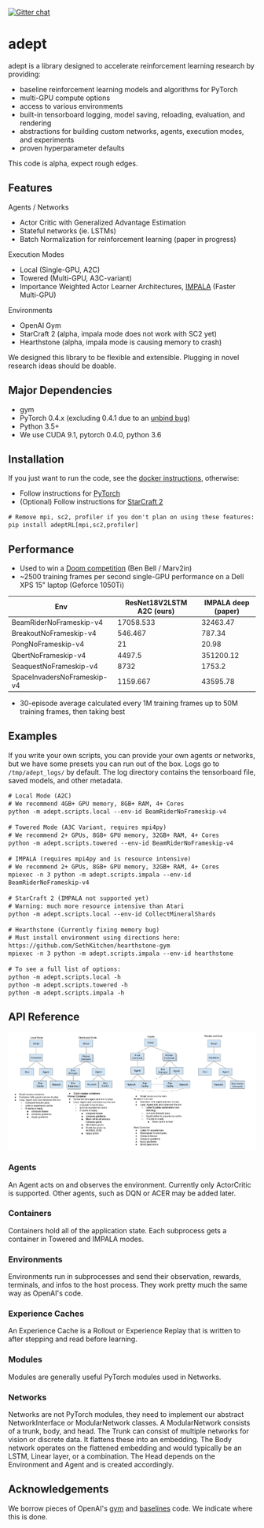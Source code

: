 [![Gitter chat](https://badges.gitter.im/adeptRL.png)](https://gitter.im/adeptRL/Lobby)
# adept

adept is a library designed to accelerate reinforcement learning research by providing:
* baseline reinforcement learning models and algorithms for PyTorch
* multi-GPU compute options
* access to various environments
* built-in tensorboard logging, model saving, reloading, evaluation, and rendering
* abstractions for building custom networks, agents, execution modes, and experiments
* proven hyperparameter defaults

This code is alpha, expect rough edges.

## Features
Agents / Networks
* Actor Critic with Generalized Advantage Estimation
* Stateful networks (ie. LSTMs)
* Batch Normalization for reinforcement learning (paper in progress)

Execution Modes
* Local (Single-GPU, A2C)
* Towered (Multi-GPU, A3C-variant)
* Importance Weighted Actor Learner Architectures, [IMPALA](https://arxiv.org/pdf/1802.01561.pdf) (Faster Multi-GPU)

Environments
* OpenAI Gym
* StarCraft 2 (alpha, impala mode does not work with SC2 yet)
* Hearthstone (alpha, impala mode is causing memory to crash)

We designed this library to be flexible and extensible. Plugging in novel research ideas should be doable.

## Major Dependencies
* gym
* PyTorch 0.4.x (excluding 0.4.1 due to an [unbind bug](https://github.com/pytorch/pytorch/pull/9995))
* Python 3.5+
* We use CUDA 9.1, pytorch 0.4.0, python 3.6

## Installation
If you just want to run the code, see the [docker instructions](./docker/), otherwise:
* Follow instructions for [PyTorch](https://pytorch.org/)
* (Optional) Follow instructions for [StarCraft 2](https://github.com/Blizzard/s2client-proto#downloads)

```
# Remove mpi, sc2, profiler if you don't plan on using these features:
pip install adeptRL[mpi,sc2,profiler]
```

## Performance
* Used to win a [Doom competition](http://vizdoom.cs.put.edu.pl/competition-cig-2018/competition-results) (Ben Bell / Marv2in)
* ~2500 training frames per second single-GPU performance on a Dell XPS 15" laptop (Geforce 1050Ti)  

| Env                         | ResNet18V2LSTM A2C (ours) | IMPALA deep (paper) |
|-----------------------------|---------------------------|---------------------|
| BeamRiderNoFrameskip-v4     |                 17058.533 |            32463.47 |
| BreakoutNoFrameskip-v4      |                   546.467 |              787.34 |
| PongNoFrameskip-v4          |                        21 |               20.98 |
| QbertNoFrameskip-v4         |                    4497.5 |           351200.12 |
| SeaquestNoFrameskip-v4      |                      8732 |              1753.2 |
| SpaceInvadersNoFrameskip-v4 |                  1159.667 |            43595.78 |
* 30-episode average calculated every 1M training frames up to 50M training frames, then taking best

## Examples
If you write your own scripts, you can provide your own agents or networks, but we have some presets you can run out of the box.
Logs go to `/tmp/adept_logs/` by default.
The log directory contains the tensorboard file, saved models, and other metadata.

```
# Local Mode (A2C)
# We recommend 4GB+ GPU memory, 8GB+ RAM, 4+ Cores
python -m adept.scripts.local --env-id BeamRiderNoFrameskip-v4

# Towered Mode (A3C Variant, requires mpi4py)
# We recommend 2+ GPUs, 8GB+ GPU memory, 32GB+ RAM, 4+ Cores
python -m adept.scripts.towered --env-id BeamRiderNoFrameskip-v4

# IMPALA (requires mpi4py and is resource intensive)
# We recommend 2+ GPUs, 8GB+ GPU memory, 32GB+ RAM, 4+ Cores
mpiexec -n 3 python -m adept.scripts.impala --env-id BeamRiderNoFrameskip-v4

# StarCraft 2 (IMPALA not supported yet)
# Warning: much more resource intensive than Atari
python -m adept.scripts.local --env-id CollectMineralShards

# Hearthstone (Currently fixing memory bug)
# Must install environment using directions here: https://github.com/SethKitchen/hearthstone-gym
mpiexec -n 3 python -m adept.scripts.impala --env-id hearthstone

# To see a full list of options:
python -m adept.scripts.local -h
python -m adept.scripts.towered -h
python -m adept.scripts.impala -h
```

## API Reference
![architecture](images/architecture.png)
### Agents
An Agent acts on and observes the environment.
Currently only ActorCritic is supported. Other agents, such as DQN or ACER may be added later.
### Containers
Containers hold all of the application state. Each subprocess gets a container in Towered and IMPALA modes.
### Environments
Environments run in subprocesses and send their observation, rewards, terminals, and infos to the host process.
They work pretty much the same way as OpenAI's code.
### Experience Caches
An Experience Cache is a Rollout or Experience Replay that is written to after stepping and read before learning.
### Modules
Modules are generally useful PyTorch modules used in Networks.
### Networks
Networks are not PyTorch modules, they need to implement our abstract NetworkInterface or ModularNetwork classes.
A ModularNetwork consists of a trunk, body, and head.
The Trunk can consist of multiple networks for vision or discrete data. It flattens these into an embedding.
The Body network operates on the flattened embedding and would typically be an LSTM, Linear layer, or a combination.
The Head depends on the Environment and Agent and is created accordingly.

## Acknowledgements
We borrow pieces of OpenAI's [gym](https://github.com/openai/gym) and [baselines](https://github.com/openai/baselines) code.
We indicate where this is done.
